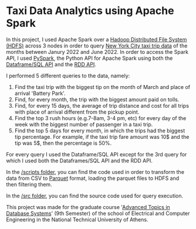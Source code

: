 # Taxi Data Analytics using Apache Spark
In this project, I used Apache Spark over a [Hadoop Distributed File System (HDFS)](https://hadoop.apache.org/docs/r1.2.1/hdfs_design.html) across 3 nodes in order to query [New York City taxi trip data](https://www.nyc.gov/site/tlc/about/tlc-trip-record-data.page) of the months between Janury 2022 and June 2022.
In order to access the Spark API, I used [PySpark](https://spark.apache.org/docs/latest/api/python/index.html), the Python API for Apache Spark using both the [Dataframe/SQL API](https://spark.apache.org/docs/latest/sql-programming-guide.html#dataframes) and the [RDD API](https://spark.apache.org/docs/latest/rdd-programming-guide.html).

I performed 5 different queries to the data, namely:
1. Find the taxi trip with the biggest tip on the month of March and place of arrival 'Battery Park'.
2. Find, for every month, the trip with the biggest amount paid on tolls.
3. Find, for every 15 days, the average of trip distance and cost for all trips with place of arrival different from the pickup point.
4. Find the top 3 rush hours (e.g.7-8am, 3-4 pm, etc) for every day of the week with the biggest number of passenger in a taxi trip. 
5. Find the top 5 days for every month, in which the trips had the biggest tip percentage. For example, if the taxi trip fare amount was 10\$ and the tip was 5\$, then the percentage is 50%.

For every query I used the Dataframe/SQL API except for the 3rd query for which I used both the Dataframes/SQL API and the RDD API.

In the [/scripts folder](https://github.com/johnpalaios/atds-project/tree/main/scripts), you can find the code used in order to transform the data from CSV to [Parquet](https://en.wikipedia.org/wiki/Apache_Parquet) format, loading the parquet files to HDFS and then filtering them.

In the [/src folder](https://github.com/johnpalaios/atds-project/tree/main/src), you can find the source code used for query execution.

This project was made for the graduate course '[Advanced Topics in Database Systems](https://www.ece.ntua.gr/en/undergraduate/courses/3189)' (9th Semester) of the school of Electrical and Computer Engineering in the National Technical University of Athens.
